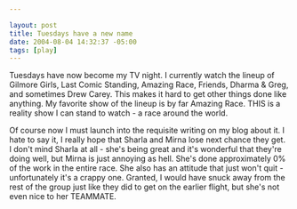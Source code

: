 ```yaml
--- 

layout: post
title: Tuesdays have a new name
date: 2004-08-04 14:32:37 -05:00
tags: [play]
---
```

Tuesdays have now become my TV night.  I currently watch the lineup of Gilmore Girls, Last Comic Standing, Amazing Race, Friends, Dharma &amp; Greg, and sometimes Drew Carey.  This makes it hard to get other things done like anything.  My favorite show of the lineup is by far Amazing Race.  THIS is a reality show I can stand to watch - a race around the world.

Of course now I must launch into the requisite writing on my blog about it.  I hate to say it, I really hope that Sharla and Mirna lose next chance they get.  I don't mind Sharla at all - she's being great and it's wonderful that they're doing well, but Mirna is just annoying as hell.  She's done approximately 0% of the work in the entire race.  She also has an attitude that just won't quit - unfortunately it's a crappy one.  Granted, I would have snuck away from the rest of the group just like they did to get on the earlier flight, but she's not even nice to her TEAMMATE.
